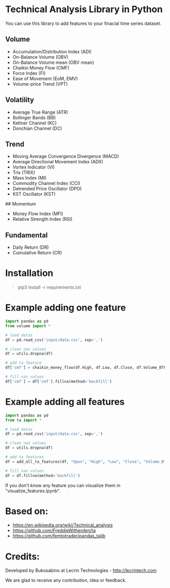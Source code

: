# Technical Analysis Library in Python

You can use this library to add features to your finacial time series dataset.

## Volume

* Accumulation/Distribution Index (ADI)
* On-Balance Volume (OBV)
* On-Balance Volume mean (OBV mean)
* Chaikin Money Flow (CMF)
* Force Index (FI)
* Ease of Movement (EoM, EMV)
* Volume-price Trend (VPT)

## Volatility

* Average True Range (ATR)
* Bollinger Bands (BB)
* Keltner Channel (KC)
* Donchian Channel (DC)

## Trend

* Moving Average Convergence Divergence (MACD)
* Average Directional Movement Index (ADX)
* Vortex Indicator (VI)
* Trix (TRIX)
* Mass Index (MI)
* Commodity Channel Index (CCI)
* Detrended Price Oscillator (DPO)
* KST Oscillator (KST)

## Momentum

* Money Flow Index (MFI)
* Relative Strength Index (RSI)

## Fundamental

* Daily Return (DR)
* Cumulative Return (CR)


# Installation

> pip3 install -r requirements.txt


# Example adding one feature

```python
import pandas as pd
from volume import *

# load datas
df = pd.read_csv('input/data.csv', sep=',')

# clean nan values
df = utils.dropna(df)

# add ta feature
df['cmf'] = chaikin_money_flow(df.High, df.Low, df.Close, df.Volume_BTC)

# fill nan values
df['cmf'] = df['cmf'].fillna(method='backfill')
```


# Example adding all features

```python
import pandas as pd
from ta import *

# load datas
df = pd.read_csv('input/data.csv', sep=',')

# clean nan values
df = utils.dropna(df)

# add ta features
df = add_all_ta_features(df, "Open", "High", "Low", "Close", "Volume_BTC")

# fill nan values
df = df.fillna(method='backfill')
```

If you don't know any feature you can visualize them in "visualize_features.ipynb".

# Based on:

* https://en.wikipedia.org/wiki/Technical_analysis
* https://github.com/FreddieWitherden/ta
* https://github.com/femtotrader/pandas_talib


# Credits:

Developed by Bukosabino at Lecrin Technologies - http://lecrintech.com

We are glad to receive any contribution, idea or feedback.